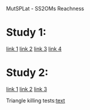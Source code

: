 MutSPLat - SS2OMs Reachness


# Study 1:

[link 1](https://github.com/MutSPLat/MutSPLat-SS2OMs_Reachness/blob/main/Study1/test.txt)
[link 2](https://github.com/MutSPLat/MutSPLat-SS2OMs_Reachness/blob/main/Study1/test.txt)
[link 3](https://github.com/MutSPLat/MutSPLat-SS2OMs_Reachness/blob/main/Study1/test.txt)
[link 4](https://github.com/MutSPLat/MutSPLat-SS2OMs_Reachness/blob/main/Study1/test.txt)




# Study 2:
[link 1](https://github.com/MutSPLat/MutSPLat-SS2OMs_Reachness/blob/main/Study2/test.txt)
[link 2](https://github.com/MutSPLat/MutSPLat-SS2OMs_Reachness/blob/main/Study2/test.txt)
[link 3](https://github.com/MutSPLat/MutSPLat-SS2OMs_Reachness/blob/main/Study2/test.txt)



Triangle killing tests:[text](https://github.com/MutSPLat/MutSPLat-SS2OMs_Reachness/blob/main/Study1/test.txt)
